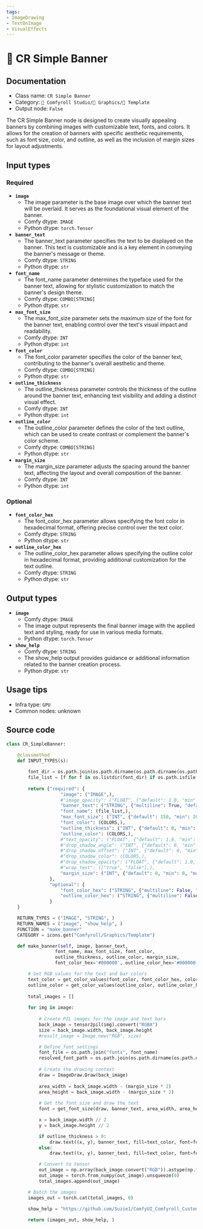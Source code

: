 ```yaml
---
tags:
- ImageDrawing
- TextOnImage
- VisualEffects
---
```


# 📱 CR Simple Banner
## Documentation
- Class name: `CR Simple Banner`
- Category: `🧩 Comfyroll Studio/👾 Graphics/📱 Template`
- Output node: `False`

The CR Simple Banner node is designed to create visually appealing banners by combining images with customizable text, fonts, and colors. It allows for the creation of banners with specific aesthetic requirements, such as font size, color, and outline, as well as the inclusion of margin sizes for layout adjustments.
## Input types
### Required
- **`image`**
    - The image parameter is the base image over which the banner text will be overlaid. It serves as the foundational visual element of the banner.
    - Comfy dtype: `IMAGE`
    - Python dtype: `torch.Tensor`
- **`banner_text`**
    - The banner_text parameter specifies the text to be displayed on the banner. This text is customizable and is a key element in conveying the banner's message or theme.
    - Comfy dtype: `STRING`
    - Python dtype: `str`
- **`font_name`**
    - The font_name parameter determines the typeface used for the banner text, allowing for stylistic customization to match the banner's design theme.
    - Comfy dtype: `COMBO[STRING]`
    - Python dtype: `str`
- **`max_font_size`**
    - The max_font_size parameter sets the maximum size of the font for the banner text, enabling control over the text's visual impact and readability.
    - Comfy dtype: `INT`
    - Python dtype: `int`
- **`font_color`**
    - The font_color parameter specifies the color of the banner text, contributing to the banner's overall aesthetic and theme.
    - Comfy dtype: `COMBO[STRING]`
    - Python dtype: `str`
- **`outline_thickness`**
    - The outline_thickness parameter controls the thickness of the outline around the banner text, enhancing text visibility and adding a distinct visual effect.
    - Comfy dtype: `INT`
    - Python dtype: `int`
- **`outline_color`**
    - The outline_color parameter defines the color of the text outline, which can be used to create contrast or complement the banner's color scheme.
    - Comfy dtype: `COMBO[STRING]`
    - Python dtype: `str`
- **`margin_size`**
    - The margin_size parameter adjusts the spacing around the banner text, affecting the layout and overall composition of the banner.
    - Comfy dtype: `INT`
    - Python dtype: `int`
### Optional
- **`font_color_hex`**
    - The font_color_hex parameter allows specifying the font color in hexadecimal format, offering precise control over the text color.
    - Comfy dtype: `STRING`
    - Python dtype: `str`
- **`outline_color_hex`**
    - The outline_color_hex parameter allows specifying the outline color in hexadecimal format, providing additional customization for the text outline.
    - Comfy dtype: `STRING`
    - Python dtype: `str`
## Output types
- **`image`**
    - Comfy dtype: `IMAGE`
    - The image output represents the final banner image with the applied text and styling, ready for use in various media formats.
    - Python dtype: `torch.Tensor`
- **`show_help`**
    - Comfy dtype: `STRING`
    - The show_help output provides guidance or additional information related to the banner creation process.
    - Python dtype: `str`
## Usage tips
- Infra type: `GPU`
- Common nodes: unknown


## Source code
```python
class CR_SimpleBanner:
    
    @classmethod
    def INPUT_TYPES(s):

        font_dir = os.path.join(os.path.dirname(os.path.dirname(os.path.realpath(__file__))), "fonts")       
        file_list = [f for f in os.listdir(font_dir) if os.path.isfile(os.path.join(font_dir, f)) and f.lower().endswith(".ttf")]     
        
        return {"required": {
                    "image": ("IMAGE",),
                    #"image_opacity": ("FLOAT", {"default": 1.0, "min": 0.0, "max": 1.0, "step": 0.1}),
                    "banner_text": ("STRING", {"multiline": True, "default": "text"}),
                    "font_name": (file_list,),
                    "max_font_size": ("INT", {"default": 150, "min": 20, "max": 2048}),
                    "font_color": (COLORS,),                 
                    "outline_thickness": ("INT", {"default": 0, "min": 0, "max": 500}),
                    "outline_color": (COLORS,),
                    #"text_opacity": ("FLOAT", {"default": 1.0, "min": 0.0, "max": 1.0, "step": 0.1}),
                    #"drop_shadow_angle": ("INT", {"default": 0, "min": 0, "max": 500}),
                    #"drop_shadow_offset": ("INT", {"default": 0, "min": 0, "max": 500}),
                    #"drop_shadow_color": (COLORS,),
                    #"drop_shadow_opacity": ("FLOAT", {"default": 1.0, "min": 0.0, "max": 1.0, "step": 0.1}),
                    #"wrap_text": (["true", "false"],),
                    "margin_size": ("INT", {"default": 0, "min": 0, "max": 500}),
                },
                "optional": {
                    "font_color_hex": ("STRING", {"multiline": False, "default": "#000000"}),
                    "outline_color_hex": ("STRING", {"multiline": False, "default": "#000000"}),
                }         
    }

    RETURN_TYPES = ("IMAGE", "STRING", )
    RETURN_NAMES = ("image", "show_help", )
    FUNCTION = "make_banner"
    CATEGORY = icons.get("Comfyroll/Graphics/Template")

    def make_banner(self, image, banner_text,
                  font_name, max_font_size, font_color,
                  outline_thickness, outline_color, margin_size,
                  font_color_hex='#000000', outline_color_hex='#000000'):

        # Get RGB values for the text and bar colors
        text_color = get_color_values(font_color, font_color_hex, color_mapping)
        outline_color = get_color_values(outline_color, outline_color_hex, color_mapping) 
        
        total_images = []
        
        for img in image:
                    
            # Create PIL images for the image and text bars
            back_image = tensor2pil(img).convert("RGBA")
            size = back_image.width, back_image.height
            #result_image = Image.new("RGB", size)

            # Define font settings
            font_file = os.path.join("fonts", font_name)
            resolved_font_path = os.path.join(os.path.dirname(os.path.dirname(os.path.realpath(__file__))), font_file)
        
            # Create the drawing context
            draw = ImageDraw.Draw(back_image)
            
            area_width = back_image.width - (margin_size * 2)
            area_height = back_image.width - (margin_size * 2)
     
            # Get the font size and draw the text
            font = get_font_size(draw, banner_text, area_width, area_height, resolved_font_path, max_font_size)

            x = back_image.width // 2
            y = back_image.height // 2

            if outline_thickness > 0:
                draw.text((x, y), banner_text, fill=text_color, font=font, anchor='mm', stroke_width=outline_thickness, stroke_fill=outline_color)
            else:    
                draw.text((x, y), banner_text, fill=text_color, font=font, anchor='mm')

            # Convert to tensor
            out_image = np.array(back_image.convert("RGB")).astype(np.float32) / 255.0
            out_image = torch.from_numpy(out_image).unsqueeze(0)
            total_images.append(out_image)

        # Batch the images
        images_out = torch.cat(total_images, 0)

        show_help = "https://github.com/Suzie1/ComfyUI_Comfyroll_CustomNodes/wiki/Template-Nodes#cr-simple-banner"
          
        return (images_out, show_help, )

```
